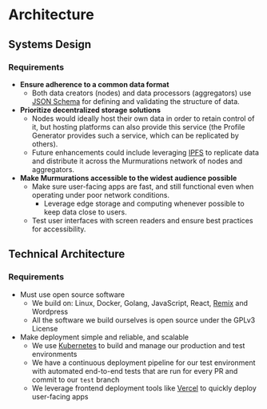 # Architecture

## Systems Design

### Requirements

- **Ensure adherence to a common data format**
  - Both data creators (nodes) and data processors (aggregators) use [JSON Schema](https://json-schema.org/understanding-json-schema/) for defining and validating the structure of data.
- **Prioritize decentralized storage solutions**
  - Nodes would ideally host their own data in order to retain control of it, but hosting platforms can also provide this service (the Profile Generator provides such a service, which can be replicated by others).
  - Future enhancements could include leveraging [IPFS](https://ipfs.io/#how) to replicate data and distribute it across the Murmurations network of nodes and aggregators.
- **Make Murmurations accessible to the widest audience possible**
  - Make sure user-facing apps are fast, and still functional even when operating under poor network conditions.
    - Leverage edge storage and computing whenever possible to keep data close to users.
  - Test user interfaces with screen readers and ensure best practices for accessibility.

## Technical Architecture

### Requirements

- Must use open source software
  - We build on: Linux, Docker, Golang, JavaScript, React, [Remix](https://remix.run) and Wordpress
  - All the software we build ourselves is open source under the GPLv3 License
- Make deployment simple and reliable, and scalable
  - We use [Kubernetes](https://kubernetes.io/) to build and manage our production and test environments
  - We have a continuous deployment pipeline for our test environment with automated end-to-end tests that are run for every PR and commit to our `test` branch
  - We leverage frontend deployment tools like [Vercel](https://vercel.com/) to quickly deploy user-facing apps
